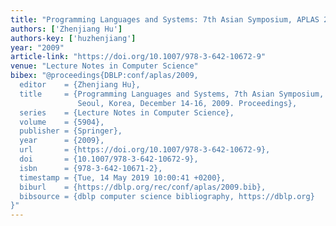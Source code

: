 ```yaml
---
title: "Programming Languages and Systems: 7th Asian Symposium, APLAS 2009, Seoul, Korea, December 14-16, 2009, Proceedings"
authors: ['Zhenjiang Hu']
authors-key: ['huzhenjiang']
year: "2009"
article-link: "https://doi.org/10.1007/978-3-642-10672-9"
venue: "Lecture Notes in Computer Science"
bibex: "@proceedings{DBLP:conf/aplas/2009,
  editor    = {Zhenjiang Hu},
  title     = {Programming Languages and Systems, 7th Asian Symposium, {APLAS} 2009,
               Seoul, Korea, December 14-16, 2009. Proceedings},
  series    = {Lecture Notes in Computer Science},
  volume    = {5904},
  publisher = {Springer},
  year      = {2009},
  url       = {https://doi.org/10.1007/978-3-642-10672-9},
  doi       = {10.1007/978-3-642-10672-9},
  isbn      = {978-3-642-10671-2},
  timestamp = {Tue, 14 May 2019 10:00:41 +0200},
  biburl    = {https://dblp.org/rec/conf/aplas/2009.bib},
  bibsource = {dblp computer science bibliography, https://dblp.org}
}"
---
```

